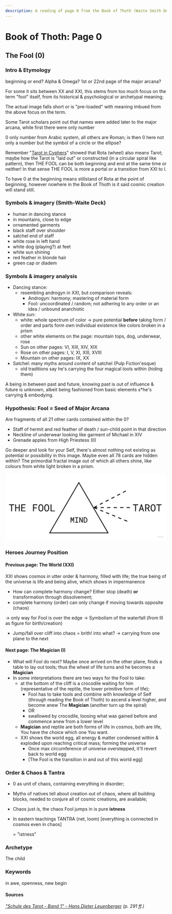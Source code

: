 ```yaml
---
description: A reading of page 0 from the Book of Thoth (Waite Smith Deck)
---
```


# Book of Thoth: Page 0

## The Fool (0)

### Intro & Etymology

beginning or end? Alpha & Omega? 1st or 22nd page of the major arcana?

For some it sits between XX and XXI, this stems from too much focus on the term "fool" itself, from its historical & psychological or archetypal meaning;

The actual image falls short or is "pre-loaded" with meaning imbued from the above focus on the term.

Some Tarot scholars point out that names were added later to the major arcana, while first there were only number

0 only number from Arabic system, all others are Roman; is then 0 here not only a number but the symbol of a circle or the ellipse?&#x20;

Remember "[Tarot in Cyphers](tarot-in-cyphers.md)" showed that Rota (wheel) also means Tarot; maybe how the Tarot is "laid out" or constructed (in a circular spiral like pattern), then THE FOOL can be both beginning and end at the same time or neither! In that sense THE FOOL is more a portal or a transition from XXI to I.

To have 0 at the beginning means stillstand of Rota at the point of beginning, however nowhere in the Book of Thoth is it said cosmic creation will stand still.

### Symbols & imagery (Smith-Waite Deck)

* human in dancing stance
* in mountains, close to edge
* ornamented garments
* black staff over shoulder&#x20;
* satchel end of staff
* white rose in left hand
* white dog (playing?) at feet
* white sun shining
* red feather in blonde hair
* green cap or diadem

### Symbols & imagery analysis

* Dancing stance:
  * resembling androgyn in XXI, but comparison reveals:
    * Androgyn: harmony; mastering of material form
    * Fool: uncoordinated  / random; not adhering to any order or an idea / unbound anarchistic&#x20;
* White sun:
  * white: whole spectrum of color -> pure potential **before** taking form / order and parts form own individual existence like colors broken in a prism
  * other white elements on the page: mountain tops, dog, underwear, rose
  * Sun on other pages: VI, XIII, XIV, XIX
  * Rose on other pages: I, V, XI, XIII, XVIII
  * Mountain on other pages: IX, XX
* Satchel: many myths around content of satchel (Pulp Fiction'esque)
  * old traditions say he's carrying the four magical tools within (hiding them)

A being in between past and future, knowing past is out of influence & future is unknown, albeit being fashioned from basic elements s\*he's carrying & embodying.&#x20;

### Hypothesis: Fool = Seed of Major Arcana

Are fragments of all 21 other cards contained within the 0?

* Staff of hermit and red feather of death / sun-child point in that direction
* Neckline of underwear looking like garment of Michael in XIV
* Grenade apples from High Priestess (II)

Go deeper and look for your Self, there's almost nothing not existing as potential  or possibility in this image. Maybe even all 78 cards are hidden within? The primordial fractal image out of which all others shine, like colours from white light broken in a prism.

![](../.gitbook/assets/Fool-Mind-Tarot.jpeg)

### Heroes Journey Position

#### Previous page: The World (XXI)



XXI shows cosmos in utter order & harmony, filled with life; the true being of the universe is life and being alive, which shows in impermanence

* How can complete harmony change? Either stop (death) **or** transformation through dissolvement;
* complete harmony (order) can only change if moving towards opposite (chaos)&#x20;

\-> only way for Fool is over the edge -> Symbolism of the waterfall (from III as figure for birth/creation)

* Jump/fall over cliff into chaos = brith! into what? -> carrying from one plane to the next

#### Next page: The Magician (I)&#x20;

* What will Fool do next? Maybe once arrived on the other plane, finds a table to lay out tools; thus the wheel of life turns and he becomes a **Magician**
* In some interpretations there are two ways for the Fool to take:
  * at the bottom of the cliff is a crocodile waiting for him (representative of the reptile, the lower primitive form of life);&#x20;
    * Fool has to take tools and combine with knowledge of Self (through reading the Book of Thoth) to ascend a level higher, and become anew The **Magician** (another turn up the spiral)
    * OR
    * swallowed by crocodile, loosing what was gained before and commence anew from a lower level
  * **Magician** and reptile are both forms of life in cosmos, both are life, You have the choice which one You want.
  * XXI shows the world egg, all energy & matter condensed within & exploded upon reaching critical mass; forming the universe
    * Once max circumference of universe overstepped, it'll revert back to world egg
    * \[The Fool is the transition in and out of this world egg]

### Order & Chaos & Tantra

* 0 as unit of chaos, containing everything in disorder;
* Myths of natives tell about creation out of chaos, where all building blocks, needed to conjure all of cosmic creations, are available;
* Chaos just _is,_ the chaos Fool jumps in is pure **istness**&#x20;
*   In eastern teachings TANTRA (net, loom) \[everything is connected in cosmos even in chaos]

    &#x20;\= "istness"

### Archetype

The child

### Keywords

in awe, openness, new begin

#### Sources

[_"Schule des Tarot - Band 1" - Hans Dieter Leuenberger_](https://www.goodreads.com/book/show/17166596-schule-des-tarot-band-1) _(p. 291 ff.)_

